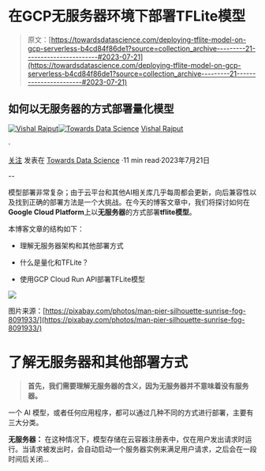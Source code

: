 # 在GCP无服务器环境下部署TFLite模型

> 原文：[https://towardsdatascience.com/deploying-tflite-model-on-gcp-serverless-b4cd84f86de1?source=collection_archive---------21-----------------------#2023-07-21](https://towardsdatascience.com/deploying-tflite-model-on-gcp-serverless-b4cd84f86de1?source=collection_archive---------21-----------------------#2023-07-21)

## 如何以无服务器的方式部署量化模型

[](https://vishal-ai.medium.com/?source=post_page-----b4cd84f86de1--------------------------------)[![Vishal Rajput](../Images/c43407d7df1f099832cbaa5381a0bb74.png)](https://vishal-ai.medium.com/?source=post_page-----b4cd84f86de1--------------------------------)[](https://towardsdatascience.com/?source=post_page-----b4cd84f86de1--------------------------------)[![Towards Data Science](../Images/a6ff2676ffcc0c7aad8aaf1d79379785.png)](https://towardsdatascience.com/?source=post_page-----b4cd84f86de1--------------------------------) [Vishal Rajput](https://vishal-ai.medium.com/?source=post_page-----b4cd84f86de1--------------------------------)

·

[关注](https://medium.com/m/signin?actionUrl=https%3A%2F%2Fmedium.com%2F_%2Fsubscribe%2Fuser%2F9003acebe0b5&operation=register&redirect=https%3A%2F%2Ftowardsdatascience.com%2Fdeploying-tflite-model-on-gcp-serverless-b4cd84f86de1&user=Vishal+Rajput&userId=9003acebe0b5&source=post_page-9003acebe0b5----b4cd84f86de1---------------------post_header-----------) 发表在 [Towards Data Science](https://towardsdatascience.com/?source=post_page-----b4cd84f86de1--------------------------------) ·11 min read·2023年7月21日[](https://medium.com/m/signin?actionUrl=https%3A%2F%2Fmedium.com%2F_%2Fvote%2Ftowards-data-science%2Fb4cd84f86de1&operation=register&redirect=https%3A%2F%2Ftowardsdatascience.com%2Fdeploying-tflite-model-on-gcp-serverless-b4cd84f86de1&user=Vishal+Rajput&userId=9003acebe0b5&source=-----b4cd84f86de1---------------------clap_footer-----------)

--

[](https://medium.com/m/signin?actionUrl=https%3A%2F%2Fmedium.com%2F_%2Fbookmark%2Fp%2Fb4cd84f86de1&operation=register&redirect=https%3A%2F%2Ftowardsdatascience.com%2Fdeploying-tflite-model-on-gcp-serverless-b4cd84f86de1&source=-----b4cd84f86de1---------------------bookmark_footer-----------)

模型部署非常复杂；由于云平台和其他AI相关库几乎每周都会更新，向后兼容性以及找到正确的部署方法是一个大挑战。在今天的博客文章中，我们将探讨如何在**Google Cloud Platform**上以**无服务器**的方式部署**tflite模型**。

本博客文章的结构如下：

+   理解无服务器架构和其他部署方式

+   什么是量化和TFLite？

+   使用GCP Cloud Run API部署TFLite模型

![](../Images/c1719de604d34543f57af5f33b0bf5ce.png)

图片来源：[https://pixabay.com/photos/man-pier-silhouette-sunrise-fog-8091933/](https://pixabay.com/photos/man-pier-silhouette-sunrise-fog-8091933/)

# 了解无服务器和其他部署方式

> **首先，我们需要理解无服务器的含义，因为无服务器并不意味着没有服务器。**

一个 AI 模型，或者任何应用程序，都可以通过几种不同的方式进行部署，主要有三大分类。

**无服务器：** 在这种情况下，模型存储在云容器注册表中，仅在用户发出请求时运行。当请求被发出时，会自动启动一个服务器实例来满足用户请求，之后会在一段时间后关闭…
